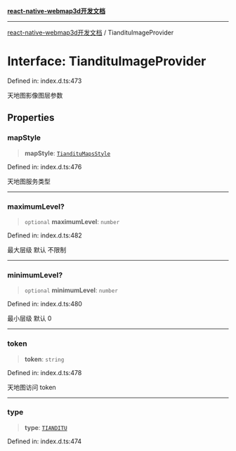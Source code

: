 [**react-native-webmap3d开发文档**](../README.md)

***

[react-native-webmap3d开发文档](../globals.md) / TiandituImageProvider

# Interface: TiandituImageProvider

Defined in: index.d.ts:473

天地图影像图层参数

## Properties

### mapStyle

> **mapStyle**: [`TiandituMapsStyle`](../enumerations/TiandituMapsStyle.md)

Defined in: index.d.ts:476

天地图服务类型

***

### maximumLevel?

> `optional` **maximumLevel**: `number`

Defined in: index.d.ts:482

最大层级 默认 不限制

***

### minimumLevel?

> `optional` **minimumLevel**: `number`

Defined in: index.d.ts:480

最小层级 默认 0

***

### token

> **token**: `string`

Defined in: index.d.ts:478

天地图访问 token

***

### type

> **type**: [`TIANDITU`](../enumerations/ProviderType.md#tianditu)

Defined in: index.d.ts:474
